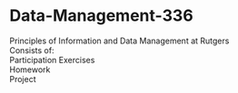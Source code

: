 # Data-Management-336
Principles of Information and Data Management at Rutgers
<br>
Consists of:
<br>
Participation Exercises
<br>
Homework
<br>
Project
